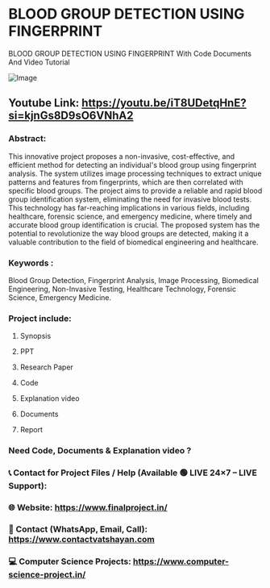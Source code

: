 # BLOOD GROUP DETECTION USING FINGERPRINT
BLOOD GROUP DETECTION USING FINGERPRINT With Code Documents And Video Tutorial

![Image](https://github.com/user-attachments/assets/c1a82a74-77ac-4b7c-a723-97a9ea8cd77d)

## Youtube Link: https://youtu.be/iT8UDetqHnE?si=kjnGs8D9sO6VNhA2

### Abstract: 
This innovative project proposes a non-invasive, cost-effective, and efficient method for detecting an individual's blood group using fingerprint analysis. The system utilizes image processing techniques to extract unique patterns and features from fingerprints, which are then correlated with specific blood groups. The project aims to provide a reliable and rapid blood group identification system, eliminating the need for invasive blood tests. This technology has far-reaching implications in various fields, including healthcare, forensic science, and emergency medicine, where timely and accurate blood group identification is crucial. The proposed system has the potential to revolutionize the way blood groups are detected, making it a valuable contribution to the field of biomedical engineering and healthcare.

### Keywords : 
Blood Group Detection, Fingerprint Analysis, Image Processing, Biomedical Engineering, Non-Invasive Testing, Healthcare Technology, Forensic Science, Emergency Medicine.

### Project include: 

1. Synopsis

2. PPT

3. Research Paper


4. Code

5. Explanation video

6. Documents

7. Report


### Need Code, Documents & Explanation video ? 

### 📞 Contact for Project Files / Help (Available 🟢 LIVE 24×7 – LIVE Support):

### 🌐 Website: https://www.finalproject.in/

### 📲 Contact (WhatsApp, Email, Call): https://www.contactvatshayan.com

### 💻 Computer Science Projects: https://www.computer-science-project.in/

